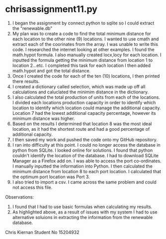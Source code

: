# chrisassignment11.py

1. I began the assignment by connect python to sqlite so I could extract the "renewable.db"
2. My plan was to create a code to find the total minimum distance for each location to the other nine (9) locations. 
   I wanted to use cmath and extract each of the coorinates from the array. I was unable to write this code.
   I researched the internet looking at other examples. I found the math.hypot formula. I also manually created locx,locy
   for each location. I inputted the formula getting the minimum distance from location 1 to location 2...etc. I completed this task for each location
   I then added math.hypot and got the total distance.
3. Once I created the code for each of the ten (10) locations, I then printed there results. 
4. I created a dictionary called selection, which was made up off all calculations and caluclated the minimim distance in the dictionary.
5. I also calculated the total production of units from each of the locations. I divided each locations production capacity in order to identify which 
   location to identify which location could manage the additional capacity. Location 7 had the lowest additional capacity percentage, however its minimum distance was higher.
6. Based on the results I determined that location 8 was the most ideal location, as it had the shortest route and had a good percentage of additional capacity.
7. I then saved my work and pushed the code onto my GitHub repository.
8. I ran into difficulty at this point. I could no longer access the database in python from SQLite. I looked online for solutions. I found that python couldn't identify the location of the database.
   I had to download SQLite Manager as a Firefox add on. I was able to access the port co-ordinates. I manually inputted the information into Python. I then calculated the minimum distance from location 8 to each port location.
   I calculated that the optimum port location was Port 3.
9. I also tried to import a csv. I came across the same problem and could not access this file.


Observations:

1. I found that I had to use basic formulas when calculating my results.
2. As highlighted above, as a result of issues with my system I had to use alternative soluions in extracting the information from the renewable database.

Chris Kiernan
Student No 15204932 